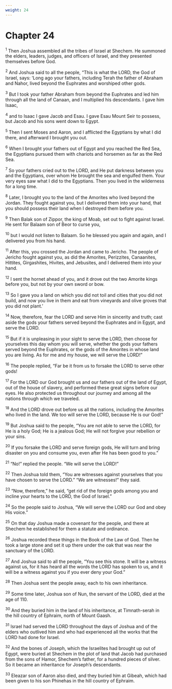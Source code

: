 ```yaml
---
weight: 24
---
```


# Chapter 24

<sup>1</sup> Then Joshua assembled all the tribes of Israel at Shechem. He summoned the elders, leaders, judges, and officers of Israel, and they presented themselves before God. 

<sup>2</sup> And Joshua said to all the people, “This is what the LORD, the God of Israel, says: ‘Long ago your fathers, including Terah the father of Abraham and Nahor, lived beyond the Euphrates and worshiped other gods. 

<sup>3</sup> But I took your father Abraham from beyond the Euphrates and led him through all the land of Canaan, and I multiplied his descendants. I gave him Isaac, 

<sup>4</sup> and to Isaac I gave Jacob and Esau. I gave Esau Mount Seir to possess, but Jacob and his sons went down to Egypt. 

<sup>5</sup> Then I sent Moses and Aaron, and I afflicted the Egyptians by what I did there, and afterward I brought you out. 

<sup>6</sup> When I brought your fathers out of Egypt and you reached the Red Sea, the Egyptians pursued them with chariots and horsemen as far as the Red Sea. 

<sup>7</sup> So your fathers cried out to the LORD, and He put darkness between you and the Egyptians, over whom He brought the sea and engulfed them. Your very eyes saw what I did to the Egyptians. Then you lived in the wilderness for a long time. 

<sup>8</sup> Later, I brought you to the land of the Amorites who lived beyond the Jordan. They fought against you, but I delivered them into your hand, that you should possess their land when I destroyed them before you. 

<sup>9</sup> Then Balak son of Zippor, the king of Moab, set out to fight against Israel. He sent for Balaam son of Beor to curse you, 

<sup>10</sup> but I would not listen to Balaam. So he blessed you again and again, and I delivered you from his hand. 

<sup>11</sup> After this, you crossed the Jordan and came to Jericho. The people of Jericho fought against you, as did the Amorites, Perizzites, Canaanites, Hittites, Girgashites, Hivites, and Jebusites, and I delivered them into your hand. 

<sup>12</sup> I sent the hornet ahead of you, and it drove out the two Amorite kings before you, but not by your own sword or bow. 

<sup>13</sup> So I gave you a land on which you did not toil and cities that you did not build, and now you live in them and eat from vineyards and olive groves that you did not plant.’ 

<sup>14</sup> Now, therefore, fear the LORD and serve Him in sincerity and truth; cast aside the gods your fathers served beyond the Euphrates and in Egypt, and serve the LORD. 

<sup>15</sup> But if it is unpleasing in your sight to serve the LORD, then choose for yourselves this day whom you will serve, whether the gods your fathers served beyond the Euphrates, or the gods of the Amorites in whose land you are living. As for me and my house, we will serve the LORD!” 

<sup>16</sup> The people replied, “Far be it from us to forsake the LORD to serve other gods! 

<sup>17</sup> For the LORD our God brought us and our fathers out of the land of Egypt, out of the house of slavery, and performed these great signs before our eyes. He also protected us throughout our journey and among all the nations through which we traveled. 

<sup>18</sup> And the LORD drove out before us all the nations, including the Amorites who lived in the land. We too will serve the LORD, because He is our God!” 

<sup>19</sup> But Joshua said to the people, “You are not able to serve the LORD, for He is a holy God; He is a jealous God; He will not forgive your rebellion or your sins. 

<sup>20</sup> If you forsake the LORD and serve foreign gods, He will turn and bring disaster on you and consume you, even after He has been good to you.” 

<sup>21</sup> “No!” replied the people. “We will serve the LORD!” 

<sup>22</sup> Then Joshua told them, “You are witnesses against yourselves that you have chosen to serve the LORD.” “We are witnesses!” they said. 

<sup>23</sup> “Now, therefore,” he said, “get rid of the foreign gods among you and incline your hearts to the LORD, the God of Israel.” 

<sup>24</sup> So the people said to Joshua, “We will serve the LORD our God and obey His voice.” 

<sup>25</sup> On that day Joshua made a covenant for the people, and there at Shechem he established for them a statute and ordinance. 

<sup>26</sup> Joshua recorded these things in the Book of the Law of God. Then he took a large stone and set it up there under the oak that was near the sanctuary of the LORD. 

<sup>27</sup> And Joshua said to all the people, “You see this stone. It will be a witness against us, for it has heard all the words the LORD has spoken to us, and it will be a witness against you if you ever deny your God.” 

<sup>28</sup> Then Joshua sent the people away, each to his own inheritance. 

<sup>29</sup> Some time later, Joshua son of Nun, the servant of the LORD, died at the age of 110. 

<sup>30</sup> And they buried him in the land of his inheritance, at Timnath-serah in the hill country of Ephraim, north of Mount Gaash. 

<sup>31</sup> Israel had served the LORD throughout the days of Joshua and of the elders who outlived him and who had experienced all the works that the LORD had done for Israel. 

<sup>32</sup> And the bones of Joseph, which the Israelites had brought up out of Egypt, were buried at Shechem in the plot of land that Jacob had purchased from the sons of Hamor, Shechem’s father, for a hundred pieces of silver. So it became an inheritance for Joseph’s descendants. 

<sup>33</sup> Eleazar son of Aaron also died, and they buried him at Gibeah, which had been given to his son Phinehas in the hill country of Ephraim.

